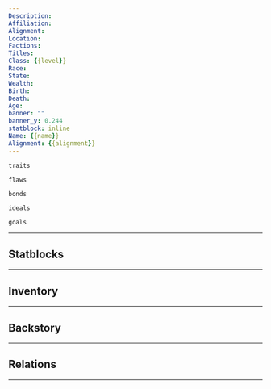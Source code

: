 ```yaml
---
Description: 
Affiliation: 
Alignment: 
Location: 
Factions: 
Titles: 
Class: {{level}}
Race: 
State: 
Wealth: 
Birth: 
Death: 
Age: 
banner: ""
banner_y: 0.244
statblock: inline
Name: {{name}}
Alignment: {{alignment}}
---
```


```ad-Tr
traits
```

```ad-fw
flaws
```

```ad-Bd
bonds
```

```ad-idl
ideals
```

```ad-goals
goals
```

--- 
## Statblocks



___
## Inventory

---
## Backstory


___
## Relations


---
